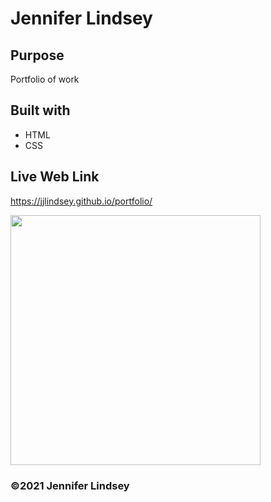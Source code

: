 # Jennifer Lindsey

## Purpose
Portfolio of work

## Built with
* HTML
* CSS

## Live Web Link
https://jjlindsey.github.io/portfolio/

<img src="assets/images/ScreenCap.png" height=400>

### ©2021 Jennifer Lindsey